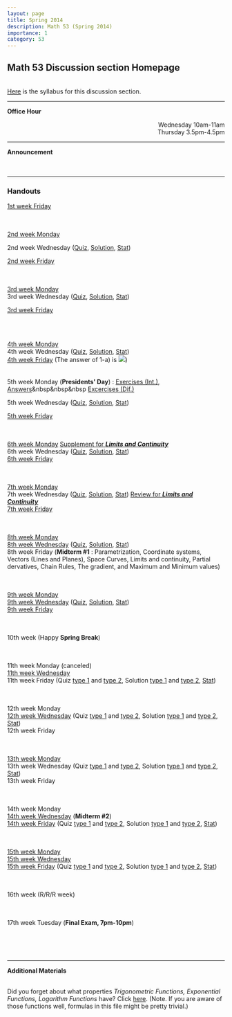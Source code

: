 ```yaml
---
layout: page
title: Spring 2014
description: Math 53 (Spring 2014)
importance: 1
category: 53
---
```

<html>

<head><title>Hello students</title>

</head>

<body>

<h2>Math 53 Discussion section Homepage</h2>
<br><a href="{{ site.url }}/assets/teaching/53s14/Syllabus.pdf">Here</a> is the syllabus for this discussion section.<br>
<hr>
<b>Office Hour</b><br>
<p align="right">Wednesday 10am-11am<br>
Thursday 3.5pm-4.5pm<br>
</p>
<hr>
<b>Announcement</b><br>
<br>
<br>
<hr>
<h3>Handouts</h3>


<A href="{{ site.url }}/assets/teaching/53s14/Jan24.pdf">1st week Friday</A><br><br><br>

<A href="{{ site.url }}/assets/teaching/53s14/Jan27.pdf">2nd week Monday</A><br>


2nd week Wednesday (<A href="{{ site.url }}/assets/teaching/53s14/Jan29(Quiz).pdf">Quiz</A>, <A href="{{ site.url }}/assets/teaching/53s14/Jan31(Solution).pdf">Solution</A>, <A href="{{ site.url }}/assets/teaching/53s14/Quiz%201.jpg">Stat</A>)<br>

<A href="{{ site.url }}/assets/teaching/53s14/Jan31.pdf">2nd week Friday</A><br><br><br>

<A href="{{ site.url }}/assets/teaching/53s14/Feb3.pdf">3rd week Monday</A><br>
3rd week Wednesday (<A href="{{ site.url }}/assets/teaching/53s14/Feb5(Quiz).pdf">Quiz</A>, <A href="{{ site.url }}/assets/teaching/53s14/Feb7(Solution).pdf">Solution</A>, <A href="{{ site.url }}/assets/teaching/53s14/Quiz%202.jpg">Stat</A>)<br>

<A href="{{ site.url }}/assets/teaching/53s14/Feb7.pdf">3rd week Friday</A><br><br>

<br>

<A href="{{ site.url }}/assets/teaching/53s14/Feb10.pdf">4th week Monday</A><br>
4th week Wednesday (<A href="{{ site.url }}/assets/teaching/53s14/Feb12(Quiz).pdf">Quiz</A>, <A href="{{ site.url }}/assets/teaching/53s14/Feb14(Solution).pdf">Solution</A>, <A href="{{ site.url }}/assets/teaching/53s14/Quiz%203.jpg">Stat</A>)<br>
<A href="{{ site.url }}/assets/teaching/53s14/Feb14.pdf">4th week Friday</A> (The answer of 1-a) is <IMG src="http://latex.codecogs.com/png.latex?{\frac{\sqrt{37}}{2}+\frac{\ln(6+\sqrt{37})}{12}}">)
<br><br><br>
5th week Monday (<b>Presidents' Day</b>) : <A href="{{ site.url }}/assets/teaching/53s14/Feb17.pdf">Exercises (Int.)</A>, <A href="{{ site.url }}/assets/teaching/53s14/Feb17(Answer).pdf">Answers</A>&nbsp&nbsp&nbsp <A href="{{ site.url }}/assets/teaching/53s14/Differentiation%20Worksheet.pdf">Excercises (Dif.)</A><br>

5th week Wednesday (<A href="{{ site.url }}/assets/teaching/53s14/Feb19(Quiz).pdf">Quiz</A>, <A href="{{ site.url }}/assets/teaching/53s14/Feb21(Solution).pdf">Solution</A>, <A href="{{ site.url }}/assets/teaching/53s14/Quiz%204.jpg">Stat</A>)<br>

<A href="{{ site.url }}/assets/teaching/53s14/Feb21.pdf">5th week Friday</A><br><br><br>

<A href="{{ site.url }}/assets/teaching/53s14/Feb24.pdf">6th week Monday</A> <A href="{{ site.url }}/assets/teaching/53s14/Feb24(Supplement).pdf">Supplement for <b><i>Limits and Continuity</i></b></A><br>
6th week Wednesday (<A href="{{ site.url }}/assets/teaching/53s14/Feb26(Quiz).pdf">Quiz</A>, <A href="{{ site.url }}/assets/teaching/53s14/Feb28(Solution).pdf">Solution</A>, <A href="{{ site.url }}/assets/teaching/53s14/Quiz%205.jpg">Stat</A>)<br>
<A href="{{ site.url }}/assets/teaching/53s14/Feb28.pdf">6th week Friday</A><br><br><br>

<A href="{{ site.url }}/assets/teaching/53s14/Mar3.pdf">7th week Monday</A><br>
7th week Wednesday (<A href="{{ site.url }}/assets/teaching/53s14/Mar5(Quiz).pdf">Quiz</A>, <A href="{{ site.url }}/assets/teaching/53s14/Mar7(Solution).pdf">Solution</A>, <A href="{{ site.url }}/assets/teaching/53s14/Quiz%206.jpg">Stat</A>) <A href="{{ site.url }}/assets/teaching/53s14/Mar5(Review).pdf">Review for <b><i>Limits and Continuity</i></b></A><br>
<A href="{{ site.url }}/assets/teaching/53s14/Mar7.pdf">7th week Friday</A><br><br><br>

<A href="{{ site.url }}/assets/teaching/53s14/Mar10.pdf">8th week Monday</A><br>
<A href="{{ site.url }}/assets/teaching/53s14/Mar12.pdf">8th week Wednesday</A> (<A href="{{ site.url }}/assets/teaching/53s14/Mar12(Quiz).pdf">Quiz</A>, <A href="{{ site.url }}/assets/teaching/53s14/Mar14(Solution).pdf">Solution</A>, <A href="{{ site.url }}/assets/teaching/53s14/Quiz%207.jpg">Stat</A>)<br>
8th week Friday (<b>Midterm #1</b> : Parametrization, Coordinate systems, Vectors (Lines and Planes), Space Curves, Limits and continuity, Partial dervatives, Chain Rules, The gradient, and Maximum and Minimum values)<br><br><br>

<A href="{{ site.url }}/assets/teaching/53s14/Mar17.pdf">9th week Monday</A><br>
<A href="{{ site.url }}/assets/teaching/53s14/Mar19.pdf">9th week Wednesday</A> (<A href="{{ site.url }}/assets/teaching/53s14/Mar19(Quiz).pdf">Quiz</A>, <A href="{{ site.url }}/assets/teaching/53s14/Mar21(Solution).pdf">Solution</A>, <A href="{{ site.url }}/assets/teaching/53s14/Quiz%208.jpg">Stat</A>)<br>
<A href="{{ site.url }}/assets/teaching/53s14/Mar21.pdf">9th week Friday</A><br><br><br>

10th week (Happy <b>Spring Break</b>)<br><br><br>


11th week Monday (canceled)<br>
<A href="{{ site.url }}/assets/teaching/53s14/Apr2.pdf">11th week Wednesday</A><br>
11th week Friday (Quiz <a href="{{ site.url }}/assets/teaching/53s14/Apr4(Quiz1).pdf">type 1</a> and <a href="{{ site.url }}/assets/teaching/53s14/Apr4(Quiz2).pdf">type 2</a>, Solution <a href="{{ site.url }}/assets/teaching/53s14/Apr4(Solution1).pdf">type 1</a> and <a href="{{ site.url }}/assets/teaching/53s14/Apr4(Solution2).pdf">type 2</a>, <a href="{{ site.url }}/assets/teaching/53s14/Quiz%209.jpg">Stat</a>)<br><br><br>

12th week Monday<br>
<A href="{{ site.url }}/assets/teaching/53s14/Apr9.pdf">12th week Wednesday</A> (Quiz <a href="{{ site.url }}/assets/teaching/53s14/Apr9(Quiz1).pdf">type 1</a> and <a href="{{ site.url }}/assets/teaching/53s14/Apr9(Quiz2).pdf">type 2</a>, Solution <a href="{{ site.url }}/assets/teaching/53s14/Apr9(Solution1).pdf">type 1</a> and <a href="{{ site.url }}/assets/teaching/53s14/Apr9(Solution2).pdf">type 2</a>, <a href="{{ site.url }}/assets/teaching/53s14/Quiz%2010.jpg">Stat</a>)<br>
12th week Friday<br><br><br>

<A href="{{ site.url }}/assets/teaching/53s14/Apr14.pdf">13th week Monday</A><br>
13th week Wednesday (Quiz <a href="{{ site.url }}/assets/teaching/53s14/Apr16(Quiz1).pdf">type 1</a> and <a href="{{ site.url }}/assets/teaching/53s14/Apr16(Quiz2).pdf">type 2</a>, Solution <a href="{{ site.url }}/assets/teaching/53s14/Apr16(Solution1).pdf">type 1</a> and <a href="{{ site.url }}/assets/teaching/53s14/Apr16(Solution2).pdf">type 2</a>, <a href="{{ site.url }}/assets/teaching/53s14/Quiz%2011.jpg">Stat</a>)<br>
13th week Friday<br><br><br>

14th week Monday<br>
<A href="{{ site.url }}/assets/teaching/53s14/Apr23.pdf">14th week Wednesday</A> (<b>Midterm #2</b>)<br>
<A href="{{ site.url }}/assets/teaching/53s14/Apr25.pdf">14th week Friday</A> (Quiz <a href="{{ site.url }}/assets/teaching/53s14/Apr25(Quiz1).pdf">type 1</a> and <a href="{{ site.url }}/assets/teaching/53s14/Apr25(Quiz2).pdf">type 2</a>, Solution <a href="{{ site.url }}/assets/teaching/53s14/Apr25(Solution1).pdf">type 1</a> and <a href="{{ site.url }}/assets/teaching/53s14/Apr25(Solution2).pdf">type 2</a>, <a href="{{ site.url }}/assets/teaching/53s14/Quiz%2012.jpg">Stat</a>)<br><br><br>

<A href="{{ site.url }}/assets/teaching/53s14/Apr28.pdf">15th week Monday</A><br>
<A href="{{ site.url }}/assets/teaching/53s14/Apr30.pdf">15th week Wednesday</A><br>
<A href="{{ site.url }}/assets/teaching/53s14/May2.pdf">15th week Friday<A/> (Quiz <a href="{{ site.url }}/assets/teaching/53s14/May2(Quiz1).pdf">type 1</a> and <a href="{{ site.url }}/assets/teaching/53s14/May2(Quiz2).pdf">type 2</a>, Solution <a href="{{ site.url }}/assets/teaching/53s14/May2(Solution1).pdf">type 1</a> and <a href="{{ site.url }}/assets/teaching/53s14/May2(Solution2).pdf">type 2</a>, <a href="{{ site.url }}/assets/teaching/53s14/Quiz%2013.jpg">Stat</a>)<br><br><br>

16th week (R/R/R week)<br><br><br>

17th week Tuesday (<b>Final Exam, 7pm-10pm</b>)

<br><br><br>
<hr><b>Additional Materials</b><br><br>

Did you forget about what properties <i>Trigonometric Functions, Exponential Functions, Logarithm Functions</i> have? Click <a href="{{ site.url }}/assets/teaching/53s14/Formulas%20(Trigonometric,%20Exponential,%20Logarithm).pdf">here</a>. (Note. If you are aware of those functions well, formulas in this file might be pretty trivial.)


</body>

</html>
